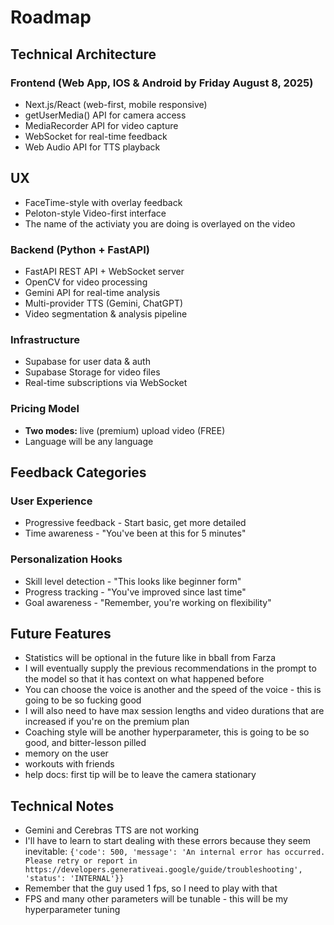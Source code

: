 # Roadmap

## Technical Architecture
### Frontend (Web App, IOS & Android by Friday August 8, 2025)
- Next.js/React (web-first, mobile responsive)
- getUserMedia() API for camera access
- MediaRecorder API for video capture
- WebSocket for real-time feedback
- Web Audio API for TTS playback

## UX
- FaceTime-style with overlay feedback
- Peloton-style Video-first interface
- The name of the activiaty you are doing is overlayed on the video

### Backend (Python + FastAPI)
- FastAPI REST API + WebSocket server
- OpenCV for video processing
- Gemini API for real-time analysis
- Multi-provider TTS (Gemini, ChatGPT)
- Video segmentation & analysis pipeline

### Infrastructure
- Supabase for user data & auth
- Supabase Storage for video files
- Real-time subscriptions via WebSocket


### Pricing Model
- **Two modes:** live (premium) upload video (FREE)
- Language will be any language

## Feedback Categories

### User Experience
- Progressive feedback - Start basic, get more detailed
- Time awareness - "You've been at this for 5 minutes"

### Personalization Hooks
- Skill level detection - "This looks like beginner form"
- Progress tracking - "You've improved since last time"
- Goal awareness - "Remember, you're working on flexibility"

## Future Features
- Statistics will be optional in the future like in bball from Farza
- I will eventually supply the previous recommendations in the prompt to the model so that it has context on what happened before
- You can choose the voice is another and the speed of the voice - this is going to be so fucking good
- I will also need to have max session lengths and video durations that are increased if you're on the premium plan
- Coaching style will be another hyperparameter, this is going to be so good, and bitter-lesson pilled
- memory on the user
- workouts with friends
- help docs: first tip will be to leave the camera stationary

## Technical Notes
- Gemini and Cerebras TTS are not working
- I'll have to learn to start dealing with these errors because they seem inevitable: `{'code': 500, 'message': 'An internal error has occurred. Please retry or report in https://developers.generativeai.google/guide/troubleshooting', 'status': 'INTERNAL'}}`
- Remember that the guy used 1 fps, so I need to play with that
- FPS and many other parameters will be tunable - this will be my hyperparameter tuning